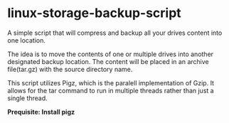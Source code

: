 # linux-storage-backup-script
A simple script that will compress and backup all your drives content into one location. 

The idea is to move the contents of one or multiple drives into another designated backup location. The content will be placed in an archive file(tar.gz) with the source directory name.

This script utilizes Pigz, which is the paralell implementation of Gzip. It allows for the tar command to run in multiple threads rather than just a single thread.

<b>Prequisite:<b>
Install pigz

